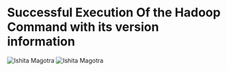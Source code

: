 # Successful Execution Of the Hadoop Command with its version information
![Ishita Magotra](https://github.com/illinoistech-itm/imagotra/blob/master/ITMD521/Week-02/images/hadoop%20version.JPG)
![Ishita Magotra](https://github.com/illinoistech-itm/imagotra/blob/master/ITMD521/Week-02/images/jps1.JPG)